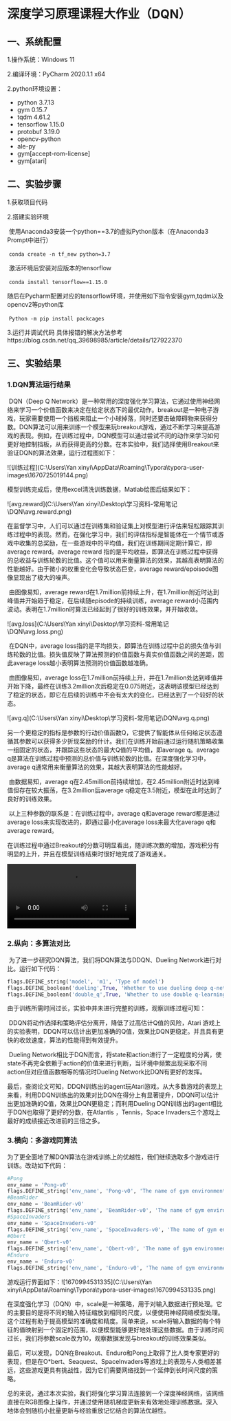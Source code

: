 # 深度学习原理课程大作业（DQN）

## 一、系统配置

1.操作系统：Windows 11

2.编译环境：PyCharm 2020.1.1 x64      

2.python环境设置：

- python 3.7.13
- gym 0.15.7
- tqdm 4.61.2
- tensorflow 1.15.0
- protobuf 3.19.0
- opencv-python
- ale-py
- gym[accept-rom-license]
- gym[atari]

## 二、实验步骤

1.获取项目代码

2.搭建实验环境

​	使用Anaconda3安装一个python==3.7的虚拟Python版本（在Anaconda3 Prompt中进行）

​	 `conda create -n tf_new python=3.7`

​	激活环境后安装对应版本的tensorflow

​	`conda install tensorflow==1.15.0`

​	随后在Pycharm配置对应的tensorflow环境，并使用如下指令安装gym,tqdm以及opencv2等python库

​	`Python -m pip install packcages  `

3.运行并调试代码
具体报错的解决方法参考https://blog.csdn.net/qq_39698985/article/details/127922370

## 三、实验结果

### 1.DQN算法运行结果

​		DQN（Deep Q Network）是一种常用的深度强化学习算法，它通过使用神经网络来学习一个价值函数来决定在给定状态下的最优动作。breakout是一种电子游戏，玩家需要使用一个挡板来阻止一个小球掉落，同时还要击破障碍物来获得分数。DQN算法可以用来训练一个模型来玩breakout游戏，通过不断学习来提高游戏的表现。例如，在训练过程中，DQN模型可以通过尝试不同的动作来学习如何更好地控制挡板，从而获得更高的分数。在本实验中，我们选择使用Breakout来验证DQN的算法效果，运行过程图如下：

![训练过程](C:\Users\Yan xinyi\AppData\Roaming\Typora\typora-user-images\1670725019144.png)

模型训练完成后，使用excel清洗训练数据，Matlab绘图后结果如下：

![avg.reward](C:\Users\Yan xinyi\Desktop\学习资料-常用笔记\DQN\avg.reward.png)

​		在监督学习中，人们可以通过在训练集和验证集上对模型进行评估来轻松跟踪其训练过程中的表现。然而，在强化学习中，我们的评估指标是智能体在一个情节或游戏中收集的总奖励，在一些游戏中的平均值，我们在训练期间定期计算它，即average reward。average reward 指的是平均收益，即算法在训练过程中获得的总收益与训练轮数的比值。这个值可以用来衡量算法的效果，其越高表明算法的性能越好。由于微小的权重变化会导致状态巨变，average reward/epoisode图像显现出了极大的噪声。

​		由图像易知，average reward在1.7million前持续上升，在1.7million附近时达到峰值并开始趋于稳定，在后续随episode的持续训练，average reward小范围内波动。表明在1.7million时算法已经起到了很好的训练效果，并开始收敛。

![avg.loss](C:\Users\Yan xinyi\Desktop\学习资料-常用笔记\DQN\avg.loss.png)

​		在DQN中，average loss指的是平均损失，即算法在训练过程中总的损失值与训练轮数的比值。损失值反映了算法预测的价值函数与真实价值函数之间的差距，因此average loss越小表明算法预测的价值函数越准确。

​		由图像易知，average loss在1.7million前持续上升，并在1.7million处达到峰值并开始下降，最终在训练3.2million次后稳定在0.075附近，这表明该模型已经达到了稳定的状态，即它在后续的训练中不会有太大的变化，已经达到了一个较好的状态。

![avg.q](C:\Users\Yan xinyi\Desktop\学习资料-常用笔记\DQN\avg.q.png)

​		另一个更稳定的指标是参数的行动价值函数Q，它提供了智能体从任何给定状态遵循其参数可以获得多少折现奖励的什计。我们在训练开始前通过运行随机策略收集一组固定的状态，并跟踪这些状态的最大Q值的平均值，即average q。average q是算法在训练过程中预测的总价值与训练轮数的比值。在深度强化学习中，average q通常用来衡量算法的效果，其越大表明算法的性能越好。

​		由数据易知，average q在2.45million前持续增加，在2.45million附近时达到峰值但存在较大振荡，在3.2million后average q稳定在3.5附近，模型在此时达到了良好的训练效果。

​		以上三种参数的联系是：在训练过程中，average q和average reward都是通过average loss来实现改进的，即通过最小化average loss来最大化average q和average reward。

​		在训练过程中通过Breakout的分数可明显看出，随训练次数的增加，游戏积分有明显的上升，并且在模型训练结束时很好地完成了游戏通关。

<video src="D:\A_DQN\DQN展示-1.5倍速.mp4"></video>

### 2.纵向：多算法对比

​		为了进一步研究DQN算法，我们将DQN算法与DDQN、Dueling Network进行对比。运行如下代码：

```python 
flags.DEFINE_string('model', 'm1', 'Type of model')
flags.DEFINE_boolean('dueling',True, 'Whether to use dueling deep q-network')
flags.DEFINE_boolean('double_q',True, 'Whether to use double q-learning')
```

由于训练所需时间过长，实验中并未进行完整的训练，观察训练过程可知：

​		DDQN将动作选择和策略评估分离开，降低了过高估计Q值的风险，Atari 游戏上的实验表明，DDQN可以估计出更加准确的Q值，效果比DQN更稳定。并且具有更快的收敛速度，算法的性能得到有效提升。

​		Dueling Network相比于DQN而言，将state和action进行了一定程度的分离，使state不再完全依赖于action的价值来进行判断，当环境中频繁出现采取不同action但对应值函数相等的情况时Dueling Network比DQN有更好的发挥。

​		最后，查阅论文可知，DDQN训练出的agent玩Atari游戏，从大多数游戏的表现上来看，利用DDQN训练出的效果对比DQN在得分上有显著提升，DDQN可以估计出更加准确的Q值，效果比DQN更稳定；而利用Dueling DQN训练出的agent相比于DQN也取得了更好的分数，在Atlantis ，Tennis，Space Invaders三个游戏上最好的成绩接近改进前的三倍之多。

### 3.横向：多游戏同算法

为了更全面地了解DQN算法在游戏训练上的优越性，我们继续选取多个游戏进行训练。改动如下代码：

```python
#Pong
env_name = 'Pong-v0'
flags.DEFINE_string('env_name', 'Pong-v0', 'The name of gym environment to use')
#BeamRider
env_name = 'BeamRider-v0'
flags.DEFINE_string('env_name', 'BeamRider-v0', 'The name of gym environment to use')
#SpaceInvaders
env_name = 'SpaceInvaders-v0'
flags.DEFINE_string('env_name', 'SpaceInvaders-v0', 'The name of gym environment to use')
#Qbert
env_name = 'Qbert-v0'
flags.DEFINE_string('env_name', 'Qbert-v0', 'The name of gym environment to use')
#Enduro
env_name = 'Enduro-v0'
flags.DEFINE_string('env_name', 'Enduro-v0', 'The name of gym environment to use')
```

游戏运行界面如下：![1670994531335](C:\Users\Yan xinyi\AppData\Roaming\Typora\typora-user-images\1670994531335.png)

​		在深度强化学习（DQN）中，scale是一种策略，用于对输入数据进行预处理。它的主要目的是将不同的输入特征缩放到相同的尺度，以便使用神经网络模型处理。这个过程有助于提高模型的准确度和精度。简单来说，scale将输入数据的每个特征的值映射到一个固定的范围，以便模型能够更好地处理这些数据。由于训练时间过长，我们将参数scale改为10，观察数据发现与breakout的训练效果类似。

​		最后，可以发现，DQN在Breakout、Enduro和Pong上取得了比人类专家更好的表现，但是在O*bert、Seaquest、SpaceInvaders等游戏上的表现与人类相差甚远，这些游戏更具有挑战性，因为它们需要网络找到一个延伸到长时间尺度的策略。



​		总的来说，通过本次实验，我们将强化学习算法连接到一个深度神经网络，该网络直接在RGB图像上操作，并通过使用随机梯度更新来有效地处理训练数据。深入地体会到随机小批量更新与经验重放记忆结合的算法优越性。

